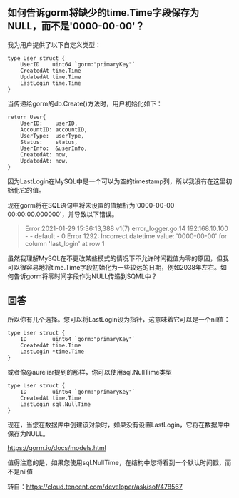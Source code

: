 ## 如何告诉gorm将缺少的time.Time字段保存为NULL，而不是'0000-00-00'？
我为用户提供了以下自定义类型：
```
type User struct {
    UserID    uint64 `gorm:"primaryKey"`
    CreatedAt time.Time
    UpdatedAt time.Time
    LastLogin time.Time
}
```
当传递给gorm的db.Create()方法时，用户初始化如下：
```
return User{
    UserID:    userID,
    AccountID: accountID,
    UserType:  userType,
    Status:    status,
    UserInfo:  &userInfo,
    CreatedAt: now,
    UpdatedAt: now,
}
```
因为LastLogin在MySQL中是一个可以为空的timestamp列，所以我没有在这里初始化它的值。

现在gorm将在SQL语句中将未设置的值解析为'0000-00-00 00:00:00.000000'，并导致以下错误。

> Error 2021-01-29 15:36:13,388 v1(7) error_logger.go:14 192.168.10.100 - - default - 0 Error 1292: Incorrect datetime value: '0000-00-00' for column 'last_login' at row 1

虽然我理解MySQL在不更改某些模式的情况下不允许时间戳值为零的原因，但我可以很容易地将time.Time字段初始化为一些较远的日期，例如2038年左右。如何告诉gorm将零时间字段作为NULL传递到SQML中？

## 回答
所以你有几个选择。您可以将LastLogin设为指针，这意味着它可以是一个nil值：
```
type User struct {
    ID        uint64 `gorm:"primaryKey"`
    CreatedAt time.Time
    LastLogin *time.Time
}
```
或者像@aureliar提到的那样，你可以使用sql.NullTime类型
```
type User struct {
    ID        uint64 `gorm:"primaryKey"`
    CreatedAt time.Time
    LastLogin sql.NullTime
}
```
现在，当您在数据库中创建该对象时，如果没有设置LastLogin，它将在数据库中保存为NULL。

https://gorm.io/docs/models.html

值得注意的是，如果您使用sql.NullTime，在结构中您将看到一个默认时间戳，而不是nil值

转自：https://cloud.tencent.com/developer/ask/sof/478567
